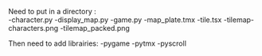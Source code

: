 Need to put in a directory :  
      -character.py
      -display_map.py
      -game.py
      -map_plate.tmx
      -tile.tsx
      -tilemap-characters.png
      -tilemap_packed.png


Then need to add librairies:
      -pygame
      -pytmx
      -pyscroll
